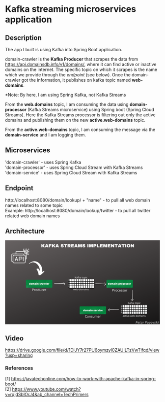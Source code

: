 # Kafka streaming microservices application


## Description
The app I built is using Kafka into Spring Boot application.  

domain-crawler is the **Kafka Producer** that scrapes the data from https://api.domainsdb.info/v1/domains/, where it can find active or inactive domains on the internet. The specific topic on which it scrapes is the name which we provide through the *endpoint* (see below). Once the domain-crawler got the information, it publishes on kafka topic named **web-domains**.  

*Note: By here, I am using Spring Kafka, not Kafka Streams  

From the **web.domains** topic, I am consuming the data using **domain-processor** (Kafka Streams microservice) using Spring boot (Spring Cloud Streams). Here the Kafka Streams processor is filtering out only the active domains and publishing them on the new **active.web-domains** topic.  

From the **active.web-domains** topic, I am consuming the message via the **domain-service** and I am logging them.  

## Microservices 
'domain-crawler' - uses Spring Kafka  
'domain-processor' - uses Spring Cloud Stream with Kafka Streams    
'domain-service' - uses Spring Cloud Stream with Kafka Streams    


## Endpoint
http://localhost:8080/domain/lookup/ + "name"  - to pull all web domain names related to some topic  
Example: http://localhost:8080/domain/lookup/twitter - to pull all twitter related web domain names


## Architecture  
![kafka_arhitektura](kafka_architecture.png)

## Video 
https://drive.google.com/file/d/1DlJY7r27PU6oymzyI0ZAUILTzVwTlfqd/view?usp=sharing

### References
[1] https://javatechonline.com/how-to-work-with-apache-kafka-in-spring-boot/  
[2] https://www.youtube.com/watch?v=rqjdSbIOrJ4&ab_channel=TechPrimers
